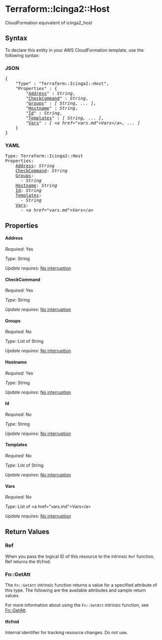 # Terraform::Icinga2::Host

CloudFormation equivalent of icinga2_host

## Syntax

To declare this entity in your AWS CloudFormation template, use the following syntax:

### JSON

<pre>
{
    "Type" : "Terraform::Icinga2::Host",
    "Properties" : {
        "<a href="#address" title="Address">Address</a>" : <i>String</i>,
        "<a href="#checkcommand" title="CheckCommand">CheckCommand</a>" : <i>String</i>,
        "<a href="#groups" title="Groups">Groups</a>" : <i>[ String, ... ]</i>,
        "<a href="#hostname" title="Hostname">Hostname</a>" : <i>String</i>,
        "<a href="#id" title="Id">Id</a>" : <i>String</i>,
        "<a href="#templates" title="Templates">Templates</a>" : <i>[ String, ... ]</i>,
        "<a href="#vars" title="Vars">Vars</a>" : <i>[ &lt;a href=&#34;vars.md&#34;&gt;Vars&lt;/a&gt;, ... ]</i>
    }
}
</pre>

### YAML

<pre>
Type: Terraform::Icinga2::Host
Properties:
    <a href="#address" title="Address">Address</a>: <i>String</i>
    <a href="#checkcommand" title="CheckCommand">CheckCommand</a>: <i>String</i>
    <a href="#groups" title="Groups">Groups</a>: <i>
      - String</i>
    <a href="#hostname" title="Hostname">Hostname</a>: <i>String</i>
    <a href="#id" title="Id">Id</a>: <i>String</i>
    <a href="#templates" title="Templates">Templates</a>: <i>
      - String</i>
    <a href="#vars" title="Vars">Vars</a>: <i>
      - &lt;a href=&#34;vars.md&#34;&gt;Vars&lt;/a&gt;</i>
</pre>

## Properties

#### Address

_Required_: Yes

_Type_: String

_Update requires_: [No interruption](https://docs.aws.amazon.com/AWSCloudFormation/latest/UserGuide/using-cfn-updating-stacks-update-behaviors.html#update-no-interrupt)

#### CheckCommand

_Required_: Yes

_Type_: String

_Update requires_: [No interruption](https://docs.aws.amazon.com/AWSCloudFormation/latest/UserGuide/using-cfn-updating-stacks-update-behaviors.html#update-no-interrupt)

#### Groups

_Required_: No

_Type_: List of String

_Update requires_: [No interruption](https://docs.aws.amazon.com/AWSCloudFormation/latest/UserGuide/using-cfn-updating-stacks-update-behaviors.html#update-no-interrupt)

#### Hostname

_Required_: Yes

_Type_: String

_Update requires_: [No interruption](https://docs.aws.amazon.com/AWSCloudFormation/latest/UserGuide/using-cfn-updating-stacks-update-behaviors.html#update-no-interrupt)

#### Id

_Required_: No

_Type_: String

_Update requires_: [No interruption](https://docs.aws.amazon.com/AWSCloudFormation/latest/UserGuide/using-cfn-updating-stacks-update-behaviors.html#update-no-interrupt)

#### Templates

_Required_: No

_Type_: List of String

_Update requires_: [No interruption](https://docs.aws.amazon.com/AWSCloudFormation/latest/UserGuide/using-cfn-updating-stacks-update-behaviors.html#update-no-interrupt)

#### Vars

_Required_: No

_Type_: List of &lt;a href=&#34;vars.md&#34;&gt;Vars&lt;/a&gt;

_Update requires_: [No interruption](https://docs.aws.amazon.com/AWSCloudFormation/latest/UserGuide/using-cfn-updating-stacks-update-behaviors.html#update-no-interrupt)

## Return Values

### Ref

When you pass the logical ID of this resource to the intrinsic `Ref` function, Ref returns the tfcfnid.

### Fn::GetAtt

The `Fn::GetAtt` intrinsic function returns a value for a specified attribute of this type. The following are the available attributes and sample return values.

For more information about using the `Fn::GetAtt` intrinsic function, see [Fn::GetAtt](https://docs.aws.amazon.com/AWSCloudFormation/latest/UserGuide/intrinsic-function-reference-getatt.html).

#### tfcfnid

Internal identifier for tracking resource changes. Do not use.

